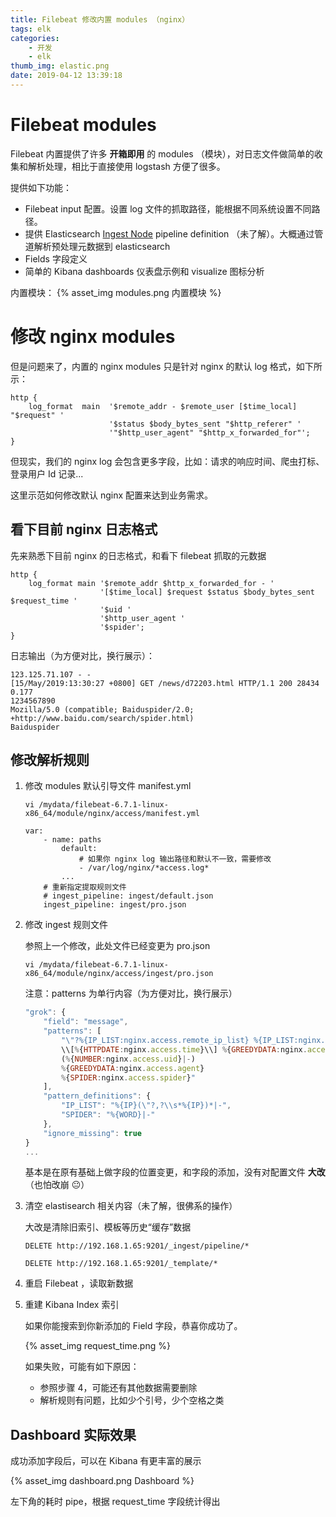 ```yaml
---
title: Filebeat 修改内置 modules （nginx）
tags: elk
categories:
    - 开发
    - elk
thumb_img: elastic.png
date: 2019-04-12 13:39:18
---
```


# Filebeat modules

Filebeat 内置提供了许多 **开箱即用** 的 modules （模块），对日志文件做简单的收集和解析处理，相比于直接使用 logstash 方便了很多。

提供如下功能：

-   Filebeat input 配置。设置 log 文件的抓取路径，能根据不同系统设置不同路径。
-   提供 Elasticsearch [Ingest Node](https://www.elastic.co/guide/en/elasticsearch/reference/7.0/ingest.html) pipeline definition （未了解）。大概通过管道解析预处理元数据到 elasticsearch
-   Fields 字段定义
-   简单的 Kibana dashboards 仪表盘示例和 visualize 图标分析

内置模块：
{% asset_img modules.png 内置模块 %}

# 修改 nginx modules

但是问题来了，内置的 nginx modules 只是针对 nginx 的默认 log 格式，如下所示：

```
http {
    log_format  main  '$remote_addr - $remote_user [$time_local] "$request" '
                      '$status $body_bytes_sent "$http_referer" '
                      '"$http_user_agent" "$http_x_forwarded_for"';
}
```

但现实，我们的 nginx log 会包含更多字段，比如：请求的响应时间、爬虫打标、登录用户 Id 记录...

这里示范如何修改默认 nginx 配置来达到业务需求。

## 看下目前 nginx 日志格式

先来熟悉下目前 nginx 的日志格式，和看下 filebeat 抓取的元数据

```
http {
    log_format main '$remote_addr $http_x_forwarded_for - '
                    '[$time_local] $request $status $body_bytes_sent $request_time '
                    '$uid '
                    '$http_user_agent '
                    '$spider';
}
```

日志输出（为方便对比，换行展示）：

```
123.125.71.107 - -
[15/May/2019:13:30:27 +0800] GET /news/d72203.html HTTP/1.1 200 28434 0.177
1234567890
Mozilla/5.0 (compatible; Baiduspider/2.0; +http://www.baidu.com/search/spider.html)
Baiduspider
```

## 修改解析规则

1. 修改 modules 默认引导文件 manifest.yml

    ```
    vi /mydata/filebeat-6.7.1-linux-x86_64/module/nginx/access/manifest.yml
    ```

    ```
    var:
        - name: paths
            default:
                # 如果你 nginx log 输出路径和默认不一致，需要修改
                - /var/log/nginx/*access.log*
            ...
        # 重新指定提取规则文件
        # ingest_pipeline: ingest/default.json
        ingest_pipeline: ingest/pro.json
    ```

2. 修改 ingest 规则文件

    参照上一个修改，此处文件已经变更为 pro.json

    ```
    vi /mydata/filebeat-6.7.1-linux-x86_64/module/nginx/access/ingest/pro.json
    ```

    注意：patterns 为单行内容（为方便对比，换行展示）

    ```js
    "grok": {
        "field": "message",
        "patterns": [
            "\"?%{IP_LIST:nginx.access.remote_ip_list} %{IP_LIST:nginx.access.forward_ip_list} -
            \\[%{HTTPDATE:nginx.access.time}\\] %{GREEDYDATA:nginx.access.info} %{NUMBER:nginx.access.response_code:long} %{NUMBER:nginx.access.body_sent.bytes:long} %{NUMBER:nginx.access.request_time:float}
            (%{NUMBER:nginx.access.uid}|-)
            %{GREEDYDATA:nginx.access.agent}
            %{SPIDER:nginx.access.spider}"
        ],
        "pattern_definitions": {
            "IP_LIST": "%{IP}(\"?,?\\s*%{IP})*|-",
            "SPIDER": "%{WORD}|-"
        },
        "ignore_missing": true
    }
    ...
    ```

    基本是在原有基础上做字段的位置变更，和字段的添加，没有对配置文件 **大改** （也怕改崩 :neutral_face:）

3. 清空 elastisearch 相关内容（未了解，很佛系的操作）

    大改是清除旧索引、模板等历史“缓存”数据

    ```
    DELETE http://192.168.1.65:9201/_ingest/pipeline/*
    ```

    ```
    DELETE http://192.168.1.65:9201/_template/*
    ```

4. 重启 Filebeat ，读取新数据

5. 重建 Kibana Index 索引

    如果你能搜索到你新添加的 Field 字段，恭喜你成功了。

    {% asset_img request_time.png %}

    如果失败，可能有如下原因：

    - 参照步骤 4，可能还有其他数据需要删除
    - 解析规则有问题，比如少个引号，少个空格之类

## Dashboard 实际效果

成功添加字段后，可以在 Kibana 有更丰富的展示

{% asset_img dashboard.png Dashboard %}

左下角的耗时 pipe，根据 request_time 字段统计得出
